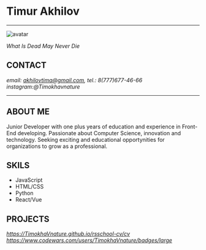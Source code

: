 # Timur Akhilov
***
![avatar](https://upload.wikimedia.org/wikipedia/ru/c/ce/Aang.png "its me")


*What Is Dead May Never Die*

## CONTACT
*email: akhilovtima@gmail.com, tel.: 8(777)677-46-66*
*instagram:@Timokhavnature*
*******
## ABOUT ME
Junior Developer with one plus years of education and experience in Front-End developing. Passionate about Computer Science, innovation and technology. 
Seeking exciting and educational opportynities for organizations to grow as a professional.

## SKILS 
* JavaScript
* HTML/CSS
* Python
* React/Vue

## PROJECTS
*https://TimokhaVnature.github.io/rsschool-cv/cv*
*https://www.codewars.com/users/TimokhaVnature/badges/large*
